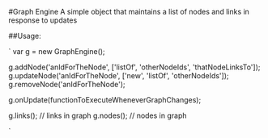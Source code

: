 #Graph Engine
A simple object that maintains a list of nodes and links in response to updates

##Usage:

`
var g = new GraphEngine();

g.addNode('anIdForTheNode', ['listOf', 'otherNodeIds', 'thatNodeLinksTo']);
g.updateNode('anIdForTheNode', ['new', 'listOf', 'otherNodeIds']);
g.removeNode('anIdForTheNode');

g.onUpdate(functionToExecuteWheneverGraphChanges);

g.links(); // links in graph
g.nodes(); // nodes in graph

`